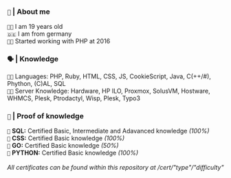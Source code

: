 <!-- 
  About me Section 
-->

<h3><code>👦</code> <b>|</b> About me</h3>

<code>👨‍🎓</code> I am 19 years old <br>
<code>🇩🇪</code> I am from germany <br>
<code>👨‍💻</code> Started working with PHP at 2016<br>

<!-- 
 Languages
-->

<h3><code>🗣</code> <b>|</b> Knowledge</h3>

<code>👨‍💻</code> Languages: PHP, Ruby, HTML, CSS, JS, CookieScript, Java, C(++/#), Phython, (C)AL, SQL <br>
<code>👨‍🏭</code> Server Knowledge: Hardware, HP ILO, Proxmox, SolusVM, Hostware, WHMCS, Plesk, Ptrodactyl, Wisp, Plesk, Typo3 <br>


<!-- 
 CERTS
-->

<h3><code>📃</code> <b>|</b> Proof of knowledge</h3>

<code>📂</code> <b>SQL:</b> Certified Basic, Intermediate and Adavanced knowledge <i>(100%)</i><br>
<code>🎨</code> <b>CSS:</b> Certified Basic knowledge <i>(100%)</i><br>
<code>🏃</code> <b>GO:</b> Certified Basic knowledge <i>(50%)</i><br>
<code>🐍</code> <b>PYTHON:</b> Certified Basic knowledge <i>(100%)</i><br>
<br><i>All certificates can be found within this repository at /cert/"type"/"difficulty"</i>




